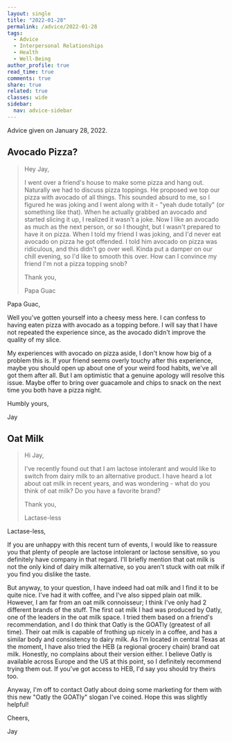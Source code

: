 ```yaml
---
layout: single
title: "2022-01-28"
permalink: /advice/2022-01-28
tags:
  - Advice
  - Interpersonal Relationships
  - Health
  - Well-Being  
author_profile: true
read_time: true
comments: true
share: true
related: true
classes: wide
sidebar:
  nav: advice-sidebar
---
```


Advice given on January 28, 2022.

## Avocado Pizza?

> Hey Jay,
>
> I went over a friend's house to make some pizza and hang out. Naturally we
had to discuss pizza toppings. He proposed we top our pizza with avocado of
all things. This sounded absurd to me, so I figured he was joking and I went
along with it - "yeah dude totally" (or something like that). When he actually
grabbed an avocado and started slicing it up, I realized it wasn't a joke. Now
I like an avocado as much as the next person, or so I thought, but I wasn't
prepared to have it on pizza. When I told my friend I was joking, and I'd never
eat avocado on pizza he got offended. I told him avocado on pizza was
ridiculous, and this didn't go over well. Kinda put a damper on our chill
evening, so I'd like to smooth this over.
How can I convince my friend I'm not a pizza topping snob?
>
> Thank you,
>
> Papa Guac

Papa Guac,

Well you've gotten yourself into a cheesy mess here. I can confess to having
eaten pizza with avocado as a topping before. I will say that I have not
repeated the experience since, as the avocado didn't improve the quality of my
slice.

My experiences with avocado on pizza aside, I don't know how big of a problem
this is. If your friend seems overly touchy after this experience, maybe you
should open up about one of your weird food habits, we've all got them after
all. But I am optimistic that a genuine apology will resolve this issue.
Maybe offer to bring over guacamole and chips to snack on the next time you
both have a pizza night.


Humbly yours,

Jay


## Oat Milk

> Hi Jay,
>
> I've recently found out that I am lactose intolerant and would like to switch
from dairy milk to an alternative product. I have heard a lot about oat milk
in recent years, and was wondering - what do you think of oat milk? Do you have
a favorite brand?
>
> Thank you,
>
> Lactase-less

Lactase-less,

If you are unhappy with this recent turn of events, I would like to reassure
you that plenty of people are lactose intolerant or lactose sensitive, so you
definitely have company in that regard. I'll briefly mention that oat milk is
not the only kind of dairy milk alternative, so you aren't stuck with oat milk
if you find you dislike the taste.

But anyway, to your question, I have indeed had oat milk and I find it to be
quite nice. I've had it with coffee, and I've also sipped plain oat milk.
However, I am far from an oat milk connoisseur; I think I've only had 2
different brands of the stuff. The first oat milk I had was produced by Oatly,
one of the leaders in the oat milk space. I tried them based on a friend's
recommendation, and I do think that Oatly is the GOATly (greatest of all time).
Their oat milk is capable of frothing up nicely in a coffee, and has a similar
body and consistency to dairy milk. As I'm located in central Texas at the
moment, I have also tried the HEB (a regional grocery chain) brand oat milk.
Honestly, no complains about their version either. I believe Oatly is available
across Europe and the US at this point, so I definitely recommend trying them
out. If you've got access to HEB, I'd say you should try theirs too.

Anyway, I'm off to contact Oatly about doing some marketing for them with this
new "Oatly the GOATly" slogan I've coined. Hope this was slightly helpful!

Cheers,

Jay
